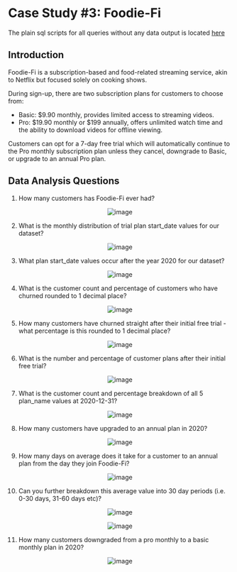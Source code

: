 
#  Case Study #3: Foodie-Fi

The plain sql scripts for all queries without any data output is located [here]()


## Introduction


Foodie-Fi is a subscription-based and food-related streaming service, akin to Netflix but focused solely on cooking shows. 

During sign-up, there are two subscription plans for customers to choose from:

- Basic: $9.90 monthly, provides limited access to streaming videos.
- Pro: $19.90 monthly or $199 annually, offers unlimited watch time and the ability to download videos for offline viewing.

Customers can opt for a 7-day free trial which will automatically continue to the Pro monthly subscription plan unless they cancel, downgrade to Basic, or upgrade to an annual Pro plan.

## Data Analysis Questions


1.	How many customers has Foodie-Fi ever had?

<p align="center">
  <img src="https://github.com/GBlanch/SQL-weekly-challenges/assets/136500426/77650e9f-567e-454e-b6b4-db1b35c68708" alt="image">
</p>


2.	What is the monthly distribution of trial plan start_date values for our dataset?

<p align="center">
  <img src="https://github.com/GBlanch/SQL-weekly-challenges/assets/136500426/9c78b5dc-17e0-4843-b083-15453dc58da7" alt="image">
</p>




3.	What plan start_date values occur after the year 2020 for our dataset?

<p align="center">
  <img src="https://github.com/GBlanch/SQL-weekly-challenges/assets/136500426/d71a9555-dab8-4a42-8702-85db0600c57e" alt="image">
</p>





4.	What is the customer count and percentage of customers who have churned rounded to 1 decimal place?

<p align="center">
  <img src="https://github.com/GBlanch/SQL-weekly-challenges/assets/136500426/dba014a6-df64-4f20-b92d-913c86f011a2" alt="image">
</p>




5.	How many customers have churned straight after their initial free trial - what percentage is this rounded to 1 decimal place?

<p align="center">
  <img src="https://github.com/GBlanch/SQL-weekly-challenges/assets/136500426/ccae51e4-911e-48ee-b1f2-ed0178effde3" alt="image">
</p>



6.	What is the number and percentage of customer plans after their initial free trial?


<p align="center">
  <img src="https://github.com/GBlanch/SQL-weekly-challenges/assets/136500426/125e2fe4-79b5-4fa4-8160-47c68a84cb6d" alt="image">
</p>



7.	What is the customer count and percentage breakdown of all 5 plan_name values at 2020-12-31?


<p align="center">
  <img src="https://github.com/GBlanch/SQL-weekly-challenges/assets/136500426/8f232330-ec68-4fc0-b6e8-6f4b9aca2623" alt="image">
</p>



8.	How many customers have upgraded to an annual plan in 2020?


<p align="center">
  <img src="https://github.com/GBlanch/SQL-weekly-challenges/assets/136500426/9a19ca8e-8556-42c0-971a-1436627fba21" alt="image">
</p>



9.	How many days on average does it take for a customer to an annual plan from the day they join Foodie-Fi?


<p align="center">
  <img src="https://github.com/GBlanch/SQL-weekly-challenges/assets/136500426/b6ac1d24-d405-47bc-bd05-7c50bac99718" alt="image">
</p>


10.	Can you further breakdown this average value into 30 day periods (i.e. 0-30 days, 31-60 days etc)?


<p align="center">
  <img src="https://github.com/GBlanch/SQL-weekly-challenges/assets/136500426/dc36a5b2-bba8-4972-b68b-354509772282" alt="image">
</p>


<p align="center">
  <img src="https://github.com/GBlanch/SQL-weekly-challenges/assets/136500426/4491a87c-db52-4088-9ad6-64dff84f9d21" alt="image">
</p>


11.	How many customers downgraded from a pro monthly to a basic monthly plan in 2020?


<p align="center">
  <img src="https://github.com/GBlanch/SQL-weekly-challenges/assets/136500426/475680df-90ca-4a6b-bb45-761597869219" alt="image">
</p>





